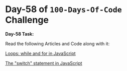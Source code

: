 # Day-58 of `100-Days-Of-Code` Challenge

**Day-58 Task:**

Read the following Articles and Code along with it:

[Loops: while and for in JavaScript](https://javascript.info/while-for)

[The "switch" statement in JavaScript](https://javascript.info/switch)

